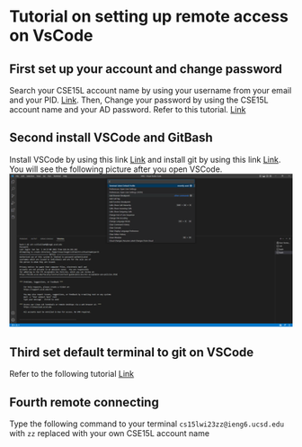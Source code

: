 # Tutorial on setting up remote access on VsCode
## First set up your account and change password
Search your CSE15L account name by using your username from your email and your PID. [Link](https://sdacs.ucsd.edu/~icc/index.php).
Then, Change your password by using the CSE15L account name and your AD password. Refer to this tutorial. [Link](https://docs.google.com/document/d/1hs7CyQeh-MdUfM9uv99i8tqfneos6Y8bDU0uhn1wqho/edit)

## Second install VSCode and GitBash
Install VSCode by using this link [Link](https://code.visualstudio.com/) and install git by using this link [Link](https://git-scm.com/downloads). You will see the following picture after you open VSCode.
![Image](vscode.png)

## Third set default terminal to git on VSCode
Refer to the following tutorial [Link](https://stackoverflow.com/questions/42606837/how-do-i-use-bash-on-windows-from-the-visual-studio-code-integrated-terminal/50527994#50527994)

## Fourth remote connecting
Type the following command to your terminal `cs15lwi23zz@ieng6.ucsd.edu` with `zz` replaced with your own CSE15L account name
